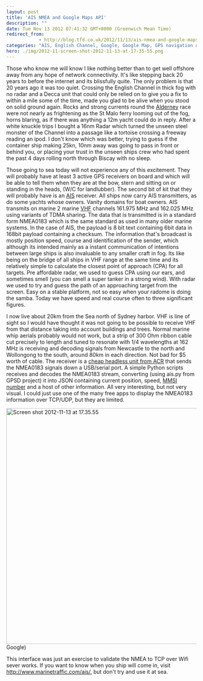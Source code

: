 ```yaml
---
layout: post
title: 'AIS NMEA and Google Maps API'
description: ""
date: Tue Nov 13 2012 07:41:32 GMT+0000 (Greenwich Mean Time)
redirect_from: 
            - http://blog.tfd.co.uk/2012/11/13/ais-nmea-and-google-maps-api/
categories: "AIS, English Channel, Google, Google Map, GPS navigation device, Uncategorized"
hero: ./img/2012-11-screen-shot-2012-11-13-at-17-35-55.png
---
```

Those who know me will know I like nothing better than to get well offshore away from any hope of network connectivity. It's like stepping back 20 years to before the internet and its blissfully quite. The only problem is that 20 years ago it was too quiet. Crossing the English Channel in thick fog with no radar and a Decca unit that could only be relied on to give you a fix to within a mile some of the time, made you glad to be alive when you stood on solid ground again. Rocks and strong currents round the [Alderney](http://en.wikipedia.org/wiki/Alderney) race were not nearly as frightening as the St Malo ferry looming out of the fog, horns blaring, as if there was anything a 12m yacht could do in reply. After a white knuckle trips I bought a 16nm Radar which turned the unseen steel monster of the Channel into a passage like a tortoise crossing a freeway reading an ipod. I don't know which was better, trying to guess if the container ship making 25kn, 10nm away was going to pass in front or behind you, or placing your trust in the unseen ships crew who had spent the past 4 days rolling north through Biscay with no sleep.

Those going to sea today will not experience any of this excitement. They will probably have at least 3 active GPS receivers on board and which will be able to tell them when they are at the bow, stern and sitting on or standing in the heads, (W/C for landlubber). The second bit of kit that they will probably have is an [AIS](http://en.wikipedia.org/wiki/Automatic_Identification_System) receiver. All ships now carry AIS transmitters, as do some yachts whose owners. Vanity domains for boat owners. AIS transmits on marine 2 marine [VHF](http://en.wikipedia.org/wiki/Very_high_frequency "Very high frequency") channels 161.975 MHz and 162.025 MHz using variants of TDMA sharing. The data that is transmitted is in a standard form NMEA0183 which is the same standard as used in many older marine systems. In the case of AIS, the payload is 8 bit text containing 6bit data in 168bit payload containing a checksum. The information that's broadcast is mostly position speed, course and identification of the sender, which although its intended mainly as a instant communication of intentions between large ships is also invaluable to any smaller craft in fog. Its like being on the bridge of all ships in VHF range at the same time and its relatively simple to calculate the closest point of approach (CPA) for all targets. Pre affordable radar, we used to guess CPA using our ears, and sometimes smell (you can smell a super tanker in a strong wind). With radar we used to try and guess the path of an approaching target from the screen. Easy on a stable platform, not so easy when your radome is doing the samba. Today we have speed and real course often to three significant figures.

I now live about 20km from the Sea north of Sydney harbor. VHF is line of sight so I would have thought it was not going to be possible to receive VHF from that distance taking into account buildings and trees. Normal marine whip aerials probably would not work, but a strip of 300 Ohm ribbon cable cut precisely to length and tuned to resonate with 1/4 wavelengths at 162 MHz is receiving and decoding signals from Newcastle to the north and Wollongong to the south, around 80km in each direction. Not bad for \$5 worth of cable. The receiver is a [cheap headless unit from ACR](https://www.whitworths.com.au/main_itemdetail.asp?item=45797&search123=AIS&intAbsolutePage=1) that sends the NMEA0183 signals down a USB/serial port. A simple Python scripts receives and decodes the NMEA0183 stream, converting (using ais.py from GPSD project) it into JSON containing current position, speed, [MMSI number](http://en.wikipedia.org/wiki/Maritime_Mobile_Service_Identity "Maritime Mobile Service Identity") and a host of other information. All very interesting, but not very visual. I could just use one of the many free apps to display the NMEA0183 information over TCP/UDP, but they are limited.

[<img src="https://ik.imagekit.io/htj4bin8p/tr:w-740,h-625/2012-11-screen-shot-2012-11-13-at-17-35-55.png" title="Screen shot 2012-11-13 at 17.35.55" width="740" height="625" />](https://ik.imagekit.io/htj4bin8p/2012/11/screen-shot-2012-11-13-at-17-35-55.png)Google)

This interface was just an exercise to validate the NMEA to TCP over Wifi sever works. If you want to know when you ship will come in, visit <http://www.marinetraffic.com/ais/>, but don't try and use it at sea.
